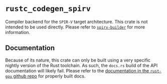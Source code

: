 # `rustc_codegen_spirv`

Compiler backend for the `SPIR-V` target architecture. This crate is not intended to be used directly. Please refer to [`spirv-builder`](https://docs.rs/spirv-builder/) for more information.

## Documentation

Because of its nature, this crate can only be built using a very specific nightly version of the Rust toolchain. As such, the `docs.rs` build of the API documentation will likely fail. Please refer to the [documentation in the `rust-gpu` github repo](https://embarkstudios.github.io/rust-gpu/api/rustc_codegen_spirv/index.html) for properly built docs.

<!-- FIXME(eddyb) explain how to build, and contribute, maybe copy old `spirv-builder/README.md` here? --->
